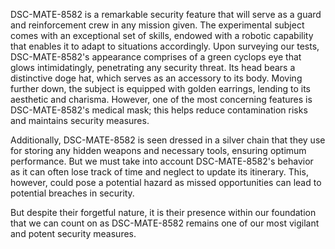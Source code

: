 DSC-MATE-8582 is a remarkable security feature that will serve as a guard and reinforcement crew in any mission given. The experimental subject comes with an exceptional set of skills, endowed with a robotic capability that enables it to adapt to situations accordingly. Upon surveying our tests, DSC-MATE-8582's appearance comprises of a green cyclops eye that glows intimidatingly, penetrating any security threat. Its head bears a distinctive doge hat, which serves as an accessory to its body. Moving further down, the subject is equipped with golden earrings, lending to its aesthetic and charisma. However, one of the most concerning features is DSC-MATE-8582's medical mask; this helps reduce contamination risks and maintains security measures. 

Additionally, DSC-MATE-8582 is seen dressed in a silver chain that they use for storing any hidden weapons and necessary tools, ensuring optimum performance. But we must take into account DSC-MATE-8582's behavior as it can often lose track of time and neglect to update its itinerary. This, however, could pose a potential hazard as missed opportunities can lead to potential breaches in security. 

But despite their forgetful nature, it is their presence within our foundation that we can count on as DSC-MATE-8582 remains one of our most vigilant and potent security measures.